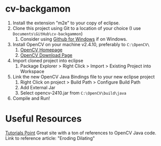 cv-backgamon
============

1. Install the extension "m2e" to your copy of eclipse. 
2. Clone this project using Git to a location of your choice (I use `Documents\GitHub\cv-backgammon`)
    1. Consider using [Github for Windows](https://windows.github.com/) if on Windows. 
3. Install OpenCV on your machine v2.4.10, preferably to `C:\OpenCV\`
    1. [OpenCV Homepage](http://opencv.org/)
    1. [OpenCV Download Page](https://sourceforge.net/projects/opencvlibrary/files/opencv-win/2.4.10/)
4. Import cloned project into eclipse
    1. Package Explorer > Right Click > Import > Existing Project into Workspace
5. Link the new OpenCV Java Bindings file to your new eclipse project
    1. Right Click on project > Build Path > Configure Build Path
    2. Add External Jar
    3. Select opencv-2410.jar from `C:\OpenCV\build\java`
6. Compile and Run!


Useful Resources
================
[Tutorials Point](http://www.tutorialspoint.com/java_dip/eroding_dilating.htm)
Great site with a ton of references to OpenCV Java code. Link to reference article: "Eroding Dilating"
